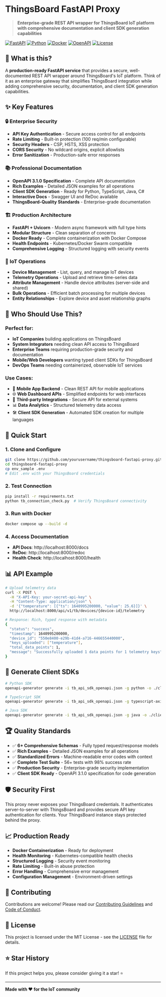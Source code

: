 # ThingsBoard FastAPI Proxy

> **Enterprise-grade REST API wrapper for ThingsBoard IoT platform with comprehensive documentation and client SDK generation capabilities**

[![FastAPI](https://img.shields.io/badge/FastAPI-0.108.0-009688.svg?style=flat&logo=FastAPI)](https://fastapi.tiangolo.com)
[![Python](https://img.shields.io/badge/Python-3.8+-blue.svg?style=flat&logo=python)](https://python.org)
[![Docker](https://img.shields.io/badge/Docker-Ready-2496ED.svg?style=flat&logo=docker)](https://docker.com)
[![OpenAPI](https://img.shields.io/badge/OpenAPI-3.1.0-85EA2D.svg?style=flat&logo=openapi-initiative)](https://swagger.io/specification/)
[![License](https://img.shields.io/badge/License-MIT-green.svg)](LICENSE)

## 🎯 **What is this?**

A **production-ready FastAPI service** that provides a secure, well-documented REST API wrapper around ThingsBoard's IoT platform. Think of it as an enterprise gateway that simplifies ThingsBoard integration while adding comprehensive security, documentation, and client SDK generation capabilities.

## ✨ **Key Features**

### 🔒 **Enterprise Security**
- **API Key Authentication** - Secure access control for all endpoints
- **Rate Limiting** - Built-in protection (100 req/min configurable)
- **Security Headers** - CSP, HSTS, XSS protection
- **CORS Security** - No wildcard origins, explicit allowlists
- **Error Sanitization** - Production-safe error responses

### 📚 **Professional Documentation**
- **OpenAPI 3.1.0 Specification** - Complete API documentation
- **Rich Examples** - Detailed JSON examples for all operations
- **Client SDK Generation** - Ready for Python, TypeScript, Java, C#
- **Interactive Docs** - Swagger UI and ReDoc available
- **ThingsBoard-Quality Standards** - Enterprise-grade documentation

### 🏗️ **Production Architecture**
- **FastAPI + Uvicorn** - Modern async framework with full type hints
- **Modular Structure** - Clean separation of concerns
- **Docker Ready** - Complete containerization with Docker Compose
- **Health Endpoints** - Kubernetes/Docker Swarm compatible
- **Comprehensive Logging** - Structured logging with security events

### 🚀 **IoT Operations**
- **Device Management** - List, query, and manage IoT devices
- **Telemetry Operations** - Upload and retrieve time-series data  
- **Attribute Management** - Handle device attributes (server-side and shared)
- **Bulk Operations** - Efficient batch processing for multiple devices
- **Entity Relationships** - Explore device and asset relationship graphs

## 🎪 **Who Should Use This?**

### **Perfect for:**
- **IoT Companies** building applications on ThingsBoard
- **System Integrators** needing clean API access to ThingsBoard
- **Enterprise Teams** requiring production-grade security and documentation
- **Mobile/Web Developers** wanting typed client SDKs for ThingsBoard
- **DevOps Teams** needing containerized, observable IoT services

### **Use Cases:**
- 📱 **Mobile App Backend** - Clean REST API for mobile applications
- 🌐 **Web Dashboard APIs** - Simplified endpoints for web interfaces  
- 🔌 **Third-party Integrations** - Secure API for external systems
- 📊 **Data Analytics** - Structured telemetry data access
- 🛠️ **Client SDK Generation** - Automated SDK creation for multiple languages

## 🚀 **Quick Start**

### **1. Clone and Configure**
```bash
git clone https://github.com/yourusername/thingsboard-fastapi-proxy.git
cd thingsboard-fastapi-proxy
cp env_sample .env
# Edit .env with your ThingsBoard credentials
```

### **2. Test Connection**
```bash
pip install -r requirements.txt
python tb_connection_check.py  # Verify ThingsBoard connectivity
```

### **3. Run with Docker**
```bash
docker compose up --build -d
```

### **4. Access Documentation**
- **API Docs**: http://localhost:8000/docs
- **ReDoc**: http://localhost:8000/redoc
- **Health Check**: http://localhost:8000/health

## 📊 **API Example**

```bash
# Upload telemetry data
curl -X POST \
  -H "X-API-Key: your-secret-api-key" \
  -H "Content-Type: application/json" \
  -d '{"temperature": [{"ts": 1640995200000, "value": 25.6}]}' \
  http://localhost:8000/api/v1/tb/devices/{device-id}/telemetry

# Response: Rich, typed response with metadata
{
  "status": "success",
  "timestamp": 1640995200000,
  "device_id": "550e8400-e29b-41d4-a716-446655440000",
  "keys_uploaded": ["temperature"],
  "total_data_points": 1,
  "message": "Successfully uploaded 1 data points for 1 telemetry keys"
}
```

## 🔧 **Generate Client SDKs**

```bash
# Python SDK
openapi-generator generate -i tb_api_sdk_openapi.json -g python -o ./client-sdk

# TypeScript SDK  
openapi-generator generate -i tb_api_sdk_openapi.json -g typescript-axios -o ./client-ts

# Java SDK
openapi-generator generate -i tb_api_sdk_openapi.json -g java -o ./client-java
```

## 🏆 **Quality Standards**

- ✅ **6+ Comprehensive Schemas** - Fully typed request/response models
- ✅ **Rich Examples** - Detailed JSON examples for all operations  
- ✅ **Standardized Errors** - Machine-readable error codes with context
- ✅ **Complete Test Suite** - 56+ tests with 98% success rate
- ✅ **Production Security** - Enterprise-grade security implementation
- ✅ **Client SDK Ready** - OpenAPI 3.1.0 specification for code generation

## 🛡️ **Security First**

This proxy never exposes your ThingsBoard credentials. It authenticates server-to-server with ThingsBoard and provides secure API key authentication for clients. Your ThingsBoard instance stays protected behind the proxy.

## 📈 **Production Ready**

- **Docker Containerization** - Ready for deployment
- **Health Monitoring** - Kubernetes-compatible health checks
- **Structured Logging** - Security event monitoring
- **Rate Limiting** - Built-in abuse protection
- **Error Handling** - Comprehensive error management
- **Configuration Management** - Environment-driven settings

## 🤝 **Contributing**

Contributions are welcome! Please read our [Contributing Guidelines](CONTRIBUTING.md) and [Code of Conduct](CODE_OF_CONDUCT.md).

## 📄 **License**

This project is licensed under the MIT License - see the [LICENSE](LICENSE) file for details.

## ⭐ **Star History**

If this project helps you, please consider giving it a star! ⭐

---

**Made with ❤️ for the IoT community**